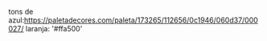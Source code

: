 tons de azul:https://paletadecores.com/paleta/173265/112656/0c1946/060d37/000027/
laranja: '#ffa500'